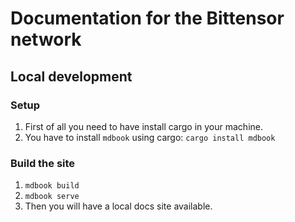 # Documentation for the Bittensor network

## Local development

### Setup

1. First of all you need to have install cargo in your machine.
1. You have to install `mdbook` using cargo: `cargo install mdbook`

### Build the site

1. `mdbook build`
1. `mdbook serve`
1. Then you will have a local docs site available.
